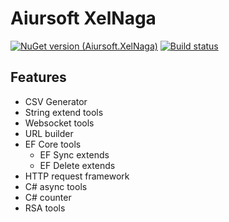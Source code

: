 # Aiursoft XelNaga

[![NuGet version (Aiursoft.XelNaga)](https://img.shields.io/nuget/v/Aiursoft.XelNaga.svg?style=flat-square)](https://www.nuget.org/packages/Aiursoft.XelNaga/)
[![Build status](https://aiursoft.visualstudio.com/Star/_apis/build/status/Infrastructures%20Build)](https://aiursoft.visualstudio.com/Star/_build/latest?definitionId=5)

## Features

* CSV Generator
* String extend tools
* Websocket tools
* URL builder
* EF Core tools
    * EF Sync extends
    * EF Delete extends
* HTTP request framework
* C# async tools
* C# counter
* RSA tools